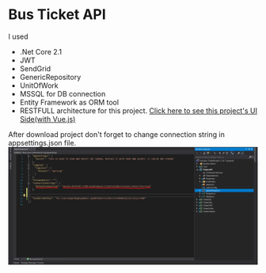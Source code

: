# Bus Ticket API
I used 
  - .Net Core 2.1
  - JWT
  - SendGrid
  - GenericRepository
  - UnitOfWork
  - MSSQL for DB connection
  - Entity Framework as ORM tool
  - RESTFULL architecture for this project. 
[Click here to see this project's UI Side(with Vue.js)](https://github.com/afatih/BusTicketVueUI "UI Side")

After download project don't forget to change connection string in appsettings.json file.
![Connection String](https://github.com/afatih/BusTicketAPI/blob/master/ss/connectionStringSS.png)

